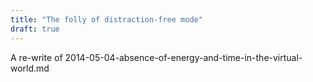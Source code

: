 ```yaml
---
title: "The folly of distraction-free mode"
draft: true
---
```


A re-write of 2014-05-04-absence-of-energy-and-time-in-the-virtual-world.md